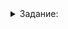 <details>
<summary>Задание:</summary>

# Транспортный справочник — продумываем проект

Пришло время начать новый большой проект — транспортный справочник. Развивать его вы будете в течение нескольких спринтов. В итоге ваша программа станет поддерживать графический вывод, поиск маршрутов и вычисление времени поездки. Программа сможет создать подобную схему маршрутов:

____________________________________________________________________________________________________________________________________________________________________________________________________________________________________________________________________

Пословица гласит — семь раз отмерь, один отрежь. Касается это и программирования: когда приступаете к созданию большой программы не следует сразу бросаться писать код. Надо всё продумать:

-   определить, какие нужны классы и как они будут взаимодействовать;
-   понять, какие у классов должны быть методы, какие функции будут в программе;
-   разобраться, какие задачи решает каждый класс и каждая функция;
-   составить схему программы.

И только затем приступать к написанию. Для решения этих аналитических задач есть специальные инструменты и методики. Они будут рассмотрены далее в курсе. А сейчас продумайте дизайн своего будущего транспортного справочника, ответив на вопросы в форме-анкете. Ссылку на неё вы найдёте в задании.

## Формулировка задания

Инструкция по выполнению задания:

1.  Прочитайте условие и заполните  **форму-анкету**, ответив на вопросы.
2.  Отправьте форму-анкету.
3.  Продолжайте решать задачи из следующей темы.
4.  Посетите вебинар с разбором ответов на вопросы.
5.  Начните писать код транспортного справочника. Вам нужно будет сдать его через тренажёр в конце спринта.

В этом задании нужно реализовать систему хранения транспортных маршрутов и обработки запросов к ней. Сначала на вход подаются запросы на создание базы данных, затем — запросы к самой базе.

При проектировании учитывайте, что программу предстоит неоднократно расширять. Авторские решения вы увидите, когда успешно сдадите все версии. Внося все доработки в функционал, вы будете иметь дело с собственной архитектурой кода и почувствуете, какие именно проектировочные решения мешают его расширять.

Разбейте задачу на файлы. Реализуйте чтение в отдельном модуле, который будет отвечать за ввод и вывод данных. Сам транспортный справочник реализуйте в отдельном классе, который не работает со вводом и выводом. Также создайте структуры для хранения информации об остановке и об автобусном маршруте.

### Формат ввода базы данных

В первой строке стандартного потока ввода содержится число  **N**  — количество запросов на обновление базы данных, затем — по одному на строке — вводятся сами запросы. Запросы бывают двух типов.

### Stop X: latitude, longitude

Добавляет информацию об остановке с названием **X** и координатами **latitude** (широта) и **longitude**  (долгота) на земной поверхности. Название остановки может состоять из нескольких слов. Используйте двоеточие как признак окончания названия остановки.

Широта задаётся в градусах от -90.0 (Южный полюс) до +90.0 (Северный полюс). Положительные широты расположены севернее экватора, отрицательные — южнее. Долгота задаётся в градусах от -180.0 до +180.0, положительные значения соответствуют восточной долготе, а отрицательные — западной.

Нулевой меридиан проходит через Гринвичскую королевскую обсерваторию в Лондоне, а координаты останкинской телевышки равны 55.8199081 северной широты и 37.6116028 восточной долготы. Широта и долгота разделяются запятой, за которой следует пробел.

Гарантируется, что остановка **_X_** определена не более чем в одном запросе **Stop**.

### Bus X: описание маршрута

Запрос на добавление автобусного маршрута  **X**. Название маршрута может состоять из нескольких слов и отделяется от описания двоеточием. Описание маршрута может задаваться в одном из двух форматов:

1.  **stop1 - stop2 -** … **stopN**: автобус следует от **stop1** до **stopN** и обратно с указанными промежуточными остановками.

________________________________________________________________________________________________________________________________________________________________________________________________________________________________________________________________

_Маршрут, заданный остановками A, B, C, D. Автобус проходит через остановки: A, B, C, D, C, B, A_

2.  **stop1 > stop2 >** … **> stopN > stop1**: кольцевой маршрут с конечной **stop1**.

________________________________________________________________________________________________________________________________________________________________________________________________________________________________________________________________

_Кольцевой маршрут, заданный остановками A, B, C, D, A_

По сути первая версия описания маршрута эквивалентна **stop1 > stop2 >** … **> stopN-1 > stopN > stopN-1 >** … **> stop2 > stop1**.

На рисунке показаны шесть остановок: A, B, C, D, E, F и два автобусных маршрута: кольцевой A-C-D-B-A и обычный E>B>D>F.

________________________________________________________________________________________________________________________________________________________________________________________________________________________________________________________________

_Маршруты A-C-D-B-A и E>B>D>F_

Гарантируется, что каждая из остановок маршрута определена в некотором запросе **Stop**, а сам маршрут **X** определён не более чем в одном запросе **Bus**.

### Формат запросов к базе данных

Запросы к базе данных подаются в  `cin`  после запросов на создание базы. В первой строке вводится количество запросов, затем — по одному в строке — вводятся сами запросы. Запросы в этой задаче бывают только одного типа.

### Bus X

Вывести информацию об автобусном маршруте **_X_** в следующем формате:

**Bus X: R stops on route, U unique stops, L route length**

Здесь:

-   **X**  — название маршрута. Оно совпадает с названием, переданным в запрос  **Bus**.
-   **R** — количество остановок в маршруте автобуса от **stop1** до **stop1** включительно.
-   **U** — количество уникальных остановок, на которых останавливается автобус. Одинаковыми считаются остановки, имеющие одинаковые названия.
-   **L** — длина маршрута в метрах. В этом задании для простоты считается, что автобус проезжает путь между двумя соседними остановками по кратчайшему расстоянию по земной поверхности. Для вычисления расстояния между двумя точками пользуйтесь функцией  `ComputeDistance`  из заготовки кода.

Величину расстояния, а также другие вещественные числа в последующих частях задачи выводите с шестью значащими цифрами, то есть после манипулятора `setprecision(6)`.

Если маршрут **X** не найден, выведите **Bus X: not found**.

### Ограничения

Код должен быть аккуратным, эффективным, структурированным и выполнять свою задачу.

После следующей темы код транспортного справочника будет проходить ревью.

Разместите код программы в следующих исходных файлах:

-   transport_catalogue.h, transport_catalogue.cpp — класс транспортного справочника;
-   geo.h — функции для работы с географическими координатами;
-   input_reader.h, input_reader.cpp — чтение запросов на заполнение базы;
-   stat_reader.h, stat_reader.cpp — чтение запросов на вывод и сам вывод;
-   main.cpp — точка входа.

Класс транспортного справочника назовите  `TransportCatalogue`. Он должен иметь методы для выполнения следующих задач:

-   добавление маршрута в базу,
-   добавление остановки в базу,
-   поиск маршрута по имени,
-   поиск остановки по имени,
-   получение информации о маршруте.

Методы класса`TransportCatalogue`  не должны выполнять никакого ввода-вывода. В будущих версиях программы формат входных и выходных данных программы будет изменён. Отделение логики от ввода-вывода позволит легко изменить формат входных и выходных данных, не затрагивая логику приложения.

**Эффективность**

При разработке следует уделять внимание эффективности кода. Придерживайтесь ограничений, перечисленных ниже.

-   Сложность методов и функций должна быть оптимальной:
    -   чтение запроса производится за время O(N), где N— количество символов в нём,
    -   добавление остановки и маршрута производится со сложностью амортизированная O(K) в среднем, где K — длина названия,
    -   нахождение остановки или маршрута по их названию в среднем — амортизированная O(K), где K — длина названия,
    -   получение информации о маршруте производится со сложностью амортизированнаяO(1) в среднем.
-   Используйте, где возможно, перемещение строк и других больших объектов вместо копирования.
-   Не храните несколько копий одних и тех же данных. Например, информация об остановке не должна дублироваться в маршрутах, которые проходят через эту остановку. Придумайте, как в качестве ключей ассоциативных контейнеров вместо  `string`  использовать  `string_view`, ссылающихся на название маршрута или остановки.

### Как будет тестироваться ваша программа

Допустимые символы в названиях маршрутов и остановок — латинские буквы, цифры и пробелы. Все названия непусты, не могут начинаться на пробелы или заканчиваться ими.

Гарантируется, что тренажёр будет подавать только корректные входные данные, которые соответствуют описанному формату.

### Пример

**Ввод**

```
10
Stop Tolstopaltsevo: 55.611087, 37.208290
Stop Marushkino: 55.595884, 37.209755
Bus 256: Biryulyovo Zapadnoye > Biryusinka > Universam > Biryulyovo Tovarnaya > Biryulyovo Passazhirskaya > Biryulyovo Zapadnoye
Bus 750: Tolstopaltsevo - Marushkino - Rasskazovka
Stop Rasskazovka: 55.632761, 37.333324
Stop Biryulyovo Zapadnoye: 55.574371, 37.651700
Stop Biryusinka: 55.581065, 37.648390
Stop Universam: 55.587655, 37.645687
Stop Biryulyovo Tovarnaya: 55.592028, 37.653656
Stop Biryulyovo Passazhirskaya: 55.580999, 37.659164
3
Bus 256
Bus 750
Bus 751


```

**Вывод**

```
Bus 256: 6 stops on route, 5 unique stops, 4371.02 route length
Bus 750: 5 stops on route, 3 unique stops, 20939.5 route length
Bus 751: not found


```

# Подсказки

1.  В классе транспортного справочника понадобятся индексы для поиска автобусов и остановок по имени. Рекомендуется в качестве значений использовать константные указатели:  `const Bus*`  и  `const Stop*`, где  `Bus`  и  `Stop`  — название структур для маршрута и остановки соответственно.
2.  Предпочитайте  `unordered_set`  и  `unordered_map`  упорядоченным контейнерам, чтобы достичь требуемой вычислительной сложности операций вставки и поиска.
3.  Сами остановки и автобусы удобно хранить в  `deque`, чтобы ссылки и указатели на них не инвалидировались при добавлении.
4.  Читайте  `cin`  построчно методом  `std::getline`.
5.  Обратите внимание, что в маршруте может фигурировать остановка, объявленная после этого маршрута. Рекомендуется сохранить запросы, и вначале обработать все запросы остановок, а затем, все запросы маршрутов.

</details>
